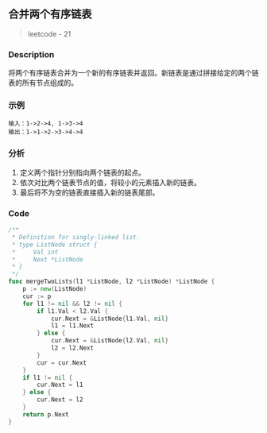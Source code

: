 ## 合并两个有序链表
> leetcode - 21

### Description
将两个有序链表合并为一个新的有序链表并返回。新链表是通过拼接给定的两个链表的所有节点组成的。 

### 示例
```
输入：1->2->4, 1->3->4
输出：1->1->2->3->4->4
```

### 分析
1. 定义两个指针分别指向两个链表的起点。
1. 依次对比两个链表节点的值，将较小的元素插入新的链表。
1. 最后将不为空的链表直接插入新的链表尾部。

### Code
```go
/**
 * Definition for singly-linked list.
 * type ListNode struct {
 *     Val int
 *     Next *ListNode
 * }
 */
func mergeTwoLists(l1 *ListNode, l2 *ListNode) *ListNode {
    p := new(ListNode)
    cur := p
    for l1 != nil && l2 != nil {
        if l1.Val < l2.Val {
            cur.Next = &ListNode{l1.Val, nil}
            l1 = l1.Next
        } else {
            cur.Next = &ListNode{l2.Val, nil}
            l2 = l2.Next
        }
        cur = cur.Next
    }
    if l1 != nil {
        cur.Next = l1
    } else {
        cur.Next = l2
    }
    return p.Next
}
```